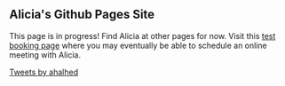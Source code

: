 ## Alicia's Github Pages Site

This page is in progress! Find Alicia at other pages for now. Visit this <a href='https://outlook.office365.com/owa/calendar/MeetWithAlicia@uoguelphca.onmicrosoft.com/bookings/'>test booking page</a> where you may eventually be able to schedule an online meeting with Alicia.

<script src="https://platform.linkedin.com/badges/js/profile.js" async defer type="text/javascript"></script>
<div class="badge-base LI-profile-badge" data-locale="en_US" data-size="large" data-theme="light" data-type="HORIZONTAL" data-vanity="aliciahalhed" data-version="v1"><a class="badge-base__link LI-simple-link" href="https://ca.linkedin.com/in/aliciahalhed?trk=profile-badge"></a></div>

<a class="twitter-timeline" data-height="500" href="https://twitter.com/ahalhed?ref_src=twsrc%5Etfw">Tweets by ahalhed</a> <script async src="https://platform.twitter.com/widgets.js" charset="utf-8"></script>
